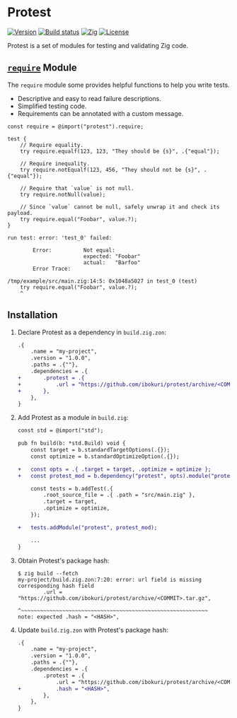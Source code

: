# Protest

<a href="https://github.com/ibokuri/protest/releases/latest"><img alt="Version" src="https://img.shields.io/github/v/release/ibokuri/protest?include_prereleases&label=version"></a>
<a href="https://github.com/ibokuri/protest/actions/workflows/test.yml"><img alt="Build status" src="https://img.shields.io/github/actions/workflow/status/ibokuri/protest/test.yml?branch=main" /></a>
<a href="https://ziglang.org/download"><img alt="Zig" src="https://img.shields.io/badge/zig-master-fd9930.svg"></a>
<a href="https://github.com/ibokuri/protest/blob/main/LICENSE"><img alt="License" src="https://img.shields.io/badge/license-MIT-blue"></a>

Protest is a set of modules for testing and validating Zig code.

## [`require`](https://ibokuri.github.io/protest/#A;protest:require) Module

The `require` module some provides helpful functions to help you write tests.

- Descriptive and easy to read failure descriptions.
- Simplified testing code.
- Requirements can be annotated with a custom message.

```zig
const require = @import("protest").require;

test {
    // Require equality.
    try require.equalf(123, 123, "They should be {s}", .{"equal"});

    // Require inequality.
    try require.notEqualf(123, 456, "They should not be {s}", .{"equal"});

    // Require that `value` is not null.
    try require.notNull(value);

    // Since `value` cannot be null, safely unwrap it and check its payload.
    try require.equal("Foobar", value.?);
}
```

```
run test: error: 'test_0' failed:

        Error:          Not equal:
                        expected: "Foobar"
                        actual:   "Barfoo"
        Error Trace:

/tmp/example/src/main.zig:14:5: 0x1048a5027 in test_0 (test)
    try require.equal("Foobar", value.?);
    ^
```

## Installation

1. Declare Protest as a dependency in `build.zig.zon`:

    ```diff
    .{
        .name = "my-project",
        .version = "1.0.0",
        .paths = .{""},
        .dependencies = .{
    +       .protest = .{
    +           .url = "https://github.com/ibokuri/protest/archive/<COMMIT>.tar.gz",
    +       },
        },
    }
    ```

2. Add Protest as a module in `build.zig`:

    ```diff
    const std = @import("std");

    pub fn build(b: *std.Build) void {
        const target = b.standardTargetOptions(.{});
        const optimize = b.standardOptimizeOption(.{});

    +   const opts = .{ .target = target, .optimize = optimize };
    +   const protest_mod = b.dependency("protest", opts).module("protest");

        const tests = b.addTest(.{
            .root_source_file = .{ .path = "src/main.zig" },
            .target = target,
            .optimize = optimize,
        });

    +   tests.addModule("protest", protest_mod);

        ...
    }
    ```

3. Obtain Protest's package hash:

    ```
    $ zig build --fetch
    my-project/build.zig.zon:7:20: error: url field is missing corresponding hash field
            .url = "https://github.com/ibokuri/protest/archive/<COMMIT>.tar.gz",
                   ^~~~~~~~~~~~~~~~~~~~~~~~~~~~~~~~~~~~~~~~~~~~~~~~~~~~~~~~~~~~
    note: expected .hash = "<HASH>",
    ```

4. Update `build.zig.zon` with Protest's package hash:

    ```diff
    .{
        .name = "my-project",
        .version = "1.0.0",
        .paths = .{""},
        .dependencies = .{
            .protest = .{
                .url = "https://github.com/ibokuri/protest/archive/<COMMIT>.tar.gz",
    +           .hash = "<HASH>",
            },
        },
    }
    ```

